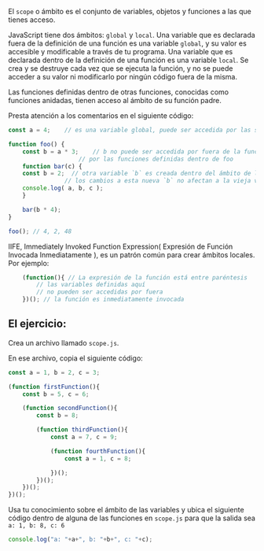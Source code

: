 El `scope` o ámbito es el conjunto de variables, objetos y funciones a las que tienes acceso.

JavaScript tiene dos ámbitos: `global` y `local`. Una variable que es declarada fuera de la definición de una función es una variable `global`, y su valor es accesible y modificable a través de tu programa. Una variable que es declarada dentro de la definición de una función es una variable `local`. Se crea y se destruye cada vez que se ejecuta la función, y no se puede acceder a su valor ni modificarlo por ningún código fuera de la misma.

Las funciones definidas dentro de otras funciones, conocidas como funciones anidadas, tienen acceso al ámbito de su función padre.

Presta atención a los comentarios en el siguiente código:

```js
const a = 4;	// es una variable global, puede ser accedida por las siguientes funciones

function foo() {
	const b = a * 3;	// b no puede ser accedida por fuera de la función foo, pero puede ser accedida
					// por las funciones definidas dentro de foo
	function bar(c) {
	const b = 2;  // otra variable `b` es creada dentro del ámbito de la función bar
				// los cambios a esta nueva `b` no afectan a la vieja variable `b`
	console.log( a, b, c );
	}

	bar(b * 4);
}

foo(); // 4, 2, 48
```
IIFE, Immediately Invoked Function Expression( Expresión de Función Invocada Inmediatamente ), es un patrón común para crear ámbitos locales.
Por ejemplo:
```js
	(function(){ // La expresión de la función está entre paréntesis
		// las variables definidas aquí
		// no pueden ser accedidas por fuera
	})(); // la función es inmediatamente invocada
```
## El ejercicio:

Crea un archivo llamado `scope.js`.

En ese archivo, copia el siguiente código:
```js
const a = 1, b = 2, c = 3;

(function firstFunction(){
	const b = 5, c = 6;

	(function secondFunction(){
		const b = 8;

		(function thirdFunction(){
			const a = 7, c = 9;

			(function fourthFunction(){
				const a = 1, c = 8;

			})();
		})();
	})();
})();
```

Usa tu conocimiento sobre el ámbito de las variables y ubica el siguiente código dentro de alguna de las funciones
en `scope.js` para que la salida sea `a: 1, b: 8, c: 6`
```js
console.log("a: "+a+", b: "+b+", c: "+c);
```

